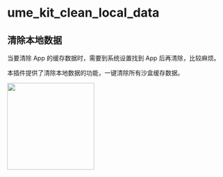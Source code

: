 # ume_kit_clean_local_data

## 清除本地数据

当要清除 App 的缓存数据时，需要到系统设置找到 App 后再清除，比较麻烦。

本插件提供了清除本地数据的功能，一键清除所有沙盒缓存数据。

<img src="screenshots/ume_kit_clean_local_data.png" width="200"/>
